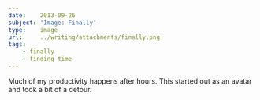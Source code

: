 ```yaml
---
date:    2013-09-26
subject: 'Image: Finally'
type:    image
url:     ../writing/attachments/finally.png
tags:
    - finally
    - finding time
---
```


Much of my productivity happens after hours.  This started out as an avatar and took a bit of a detour.
